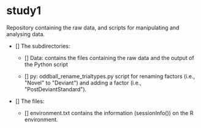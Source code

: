 # study1
Repository containing the raw data, and scripts for manipulating and analysing data. 

- [] The subdirectories:

  - [] Data: contains the files containing the raw data and the output of the Python script

  - [] py: oddball_rename_trialtypes.py script for renaming factors (i.e., "Novel" to "Deviant") and adding a factor (i.e.,        "PostDeviantStandard").
- [] The files:
  - [] environment.txt contains the information (sessionInfo()) on the R environment. 
